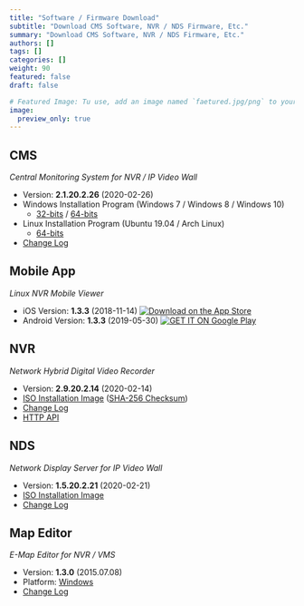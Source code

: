```yaml
---
title: "Software / Firmware Download"
subtitle: "Download CMS Software, NVR / NDS Firmware, Etc."
summary: "Download CMS Software, NVR / NDS Firmware, Etc."
authors: []
tags: []
categories: []
weight: 90
featured: false
draft: false

# Featured Image: Tu use, add an image named `faetured.jpg/png` to your page's folder.
image:
  preview_only: true
---
```


## CMS

*Central Monitoring System for NVR / IP Video Wall*

- Version: **2.1.20.2.26** (2020-02-26)
- Windows Installation Program (Windows 7 / Windows 8 / Windows 10)
  - [32-bits](http://nvrsw.com/cms/cms-2.1.20.2.26-win32.exe) / [64-bits](http://nvrsw.com/cms/cms-2.1.20.2.26-win64.exe)
- Linux Installation Program (Ubuntu 19.04 / Arch Linux)
  - [64-bits](http://nvrsw.com/cms/cms-2.1.20.2.26-linux-x86_64.tar.bz2)
- [Change Log](http://nvrsw.com/docs/manuals/cms/changelog/cms21.html)

## Mobile App

*Linux NVR Mobile Viewer*

- iOS Version: **1.3.3** (2018-11-14)
  <a href="https://apps.apple.com/kr/app/linux-nvr-mobile-viewer/id561848768" target="_blank"><img src="/img/app-store-badge.png" alt="Download on the App Store" class="d-inline-block py-0 my-2"></a>
- Android Version: **1.3.3** (2019-05-30)
  <a href="https://play.google.com/store/apps/details?id=com.emstone.moview" target="_blank"><img src="/img/google-play-badge.png" alt="GET IT ON Google Play" class="d-inline-block py-0 my-2"></a>

## NVR

*Network Hybrid Digital Video Recorder*

- Version: **2.9.20.2.14** (2020-02-14)
- [ISO Installation Image](http://nvrsw.com/dvr/nvr-2.9.20.2.14.iso)
  ([SHA-256 Checksum](http://nvrsw.com/dvr/nvr-2.9.20.2.14.iso-sha256.txt))
- [Change Log](http://nvrsw.com/docs/manuals/dvr/changelog/nvr29.html)
- [HTTP API](http://nvrsw.com/docs/manuals/dvr/http/)

## NDS

*Network Display Server for IP Video Wall*

- Version: **1.5.20.2.21** (2020-02-21)
- [ISO Installation Image](http://nvrsw.com/nds/nds-1.5.20.2.21.iso)
- [Change Log](http://nvrsw.com/docs/manuals/emx/ChangeLog.html)

## Map Editor

*E-Map Editor for NVR / VMS*

- Version: **1.3.0** (2015.07.08)
- Platform: [Windows](http://nvrsw.com/vms/mapedit/vms-mapedit-1.3.0-win-ia32-20150708.zip)
- [Change Log](http://nvrsw.com/https://github.com/nvrsw/mapedit/blob/master/ChangeLog.md)
